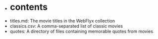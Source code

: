 * # contents
* titles.md: The movie titles in the WebFlyx collection
* classics.csv: A comma-separated list of classic movies
* quotes: A directory of files containing memorable quotes from movies
